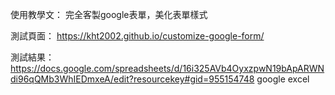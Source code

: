 使用教學文：
完全客製google表單，美化表單樣式

測試頁面：
https://kht2002.github.io/customize-google-form/

測試結果：
https://docs.google.com/spreadsheets/d/16i325AVb4OyxzpwN19bApARWNdi96qQMb3WhIEDmxeA/edit?resourcekey#gid=955154748  google excel
